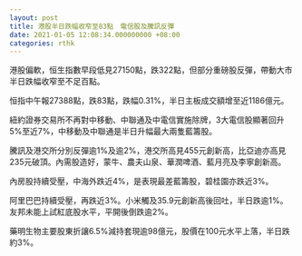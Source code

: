 ```yaml
---
layout: post
title: 港股半日跌幅收窄至83點　電信股及騰訊反彈
date: 2021-01-05 12:08:34.000000000 +08:00
categories: rthk
---
```


港股偏軟，恒生指數早段低見27150點，跌322點，但部分重磅股反彈，帶動大市半日跌幅收窄至不足百點。

恒指中午報27388點，跌83點，跌幅0.31%，半日主板成交額增至近1186億元。

紐約證券交易所不再對中移動、中聯通及中電信實施除牌，3大電信股顯著回升5%至近7%，中移動及中聯通是半日升幅最大兩隻藍籌股。

騰訊及港交所分別反彈逾1%及逾2%，港交所高見455元創新高，比亞迪亦高見235元破頂。內需股造好，蒙牛、農夫山泉、華潤啤酒、藍月亮及李寧創新高。

內房股持續受壓，中海外跌近4%，是表現最差藍籌股，碧桂園亦跌近3%。

阿里巴巴持續受壓，再跌近3%。小米觸及35.9元創新高後回吐，半日跌逾1%。友邦未能上試紅底股水平，平開後倒跌逾2%。

藥明生物主要股東折讓6.5%減持套現逾98億元，股價在100元水平上落，半日跌約3%。
